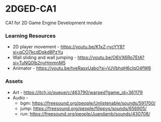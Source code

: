 # 2DGED-CA1
CA1 for 2D Game Engine Development module

### Learning Resources
* 2D player movement - https://youtu.be/K1xZ-rycYY8?si=qCO7kcdDqkd8PzYu
* Wall sliding and wall jumping - https://youtu.be/O6VX6Ro7EtA?si=TuNQ0lb2nyHmmnM5
* Animator - https://youtu.be/tveRasxUabo?si=VJVbhqH6cIqO4fW6

### Assets
* Art - https://itch.io/queue/c/463790/warped?game_id=361179 
* Audio - 
  * bgm: https://freesound.org/people/Unlistenable/sounds/591700/
  * jump: https://freesound.org/people/filippys/sounds/656905/
  * run: https://freesound.org/people/Juandamb/sounds/430708/

        
